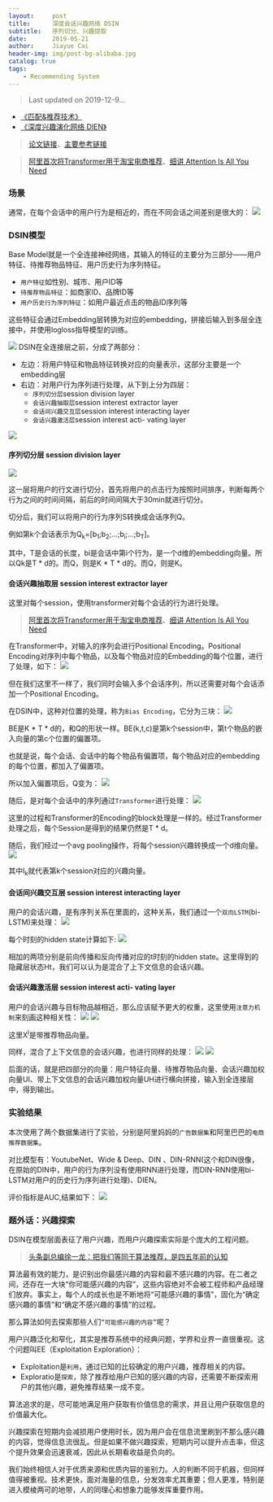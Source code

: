 ```yaml
---
layout:     post
title:      深度会话兴趣网络 DSIN
subtitle:   序列切分、兴趣提取
date:       2019-05-21
author:     Jiayue Cai
header-img: img/post-bg-alibaba.jpg
catalog: true
tags:
    - Recommending System
---
```



> Last updated on 2019-12-9...

- [《匹配&推荐技术》](https://coladrill.github.io/2018/08/06/%E5%8C%B9%E9%85%8D&%E6%8E%A8%E8%8D%90%E6%8A%80%E6%9C%AF/)
- [《深度兴趣演化网络 DIEN》](https://coladrill.github.io/2019/02/04/%E6%B7%B1%E5%BA%A6%E5%85%B4%E8%B6%A3%E6%BC%94%E5%8C%96%E7%BD%91%E7%BB%9C-DIEN/)

> [论文链接](https://arxiv.org/pdf/1905.06482.pdf)、[主要参考链接](https://mp.weixin.qq.com/s/mSv_FQPBmvQDE4jlwjl4lA)

> [阿里首次将Transformer用于淘宝电商推荐](https://mp.weixin.qq.com/s?__biz=MzU1NDA4NjU2MA==&mid=2247496660&idx=1&sn=cb2af41f41fbdc591304156b0940f0fc&chksm=fbea4a1bcc9dc30d5e9620fa70de17941c007b457568c71fcca3d1ce5f2c3e00e008ad7f23d0&mpshare=1&scene=23&srcid=0601BpmadhpUmJe0hP7Iqei7#rd)、[细讲 Attention Is All You Need](https://mp.weixin.qq.com/s/RLxWevVWHXgX-UcoxDS70w)


### 场景 

通常，在每个会话中的用户行为是相近的，而在不同会话之间差别是很大的：
![](/img/post/20190521/1.png)

### DSIN模型

Base Model就是一个全连接神经网络，其输入的特征的主要分为三部分——用户特征、待推荐物品特征、用户历史行为序列特征。
- `用户特征`如性别、城市、用户ID等
- `待推荐物品特征`：如商家ID、品牌ID等
- `用户历史行为序列特征`：如用户最近点击的物品ID序列等

这些特征会通过Embedding层转换为对应的embedding，拼接后输入到多层全连接中，并使用logloss指导模型的训练。

![](/img/post/20190521/2.png)
DSIN在全连接层之前，分成了两部分：
- 左边：将用户特征和物品特征转换对应的向量表示，这部分主要是一个embedding层
- 右边：对用户行为序列进行处理，从下到上分为四层：
	- `序列切分层`session division layer
	- `会话兴趣抽取层`session interest extractor layer
	- `会话间兴趣交互层`session interest interacting layer
	- `会话兴趣激活层`session interest acti- vating layer

![](/img/post/20190521/3.png)

#### 序列切分层 session division layer

![](/img/post/20190521/4.png)

这一层将用户的行文进行切分，首先将用户的点击行为按照时间排序，判断每两个行为之间的时间间隔，前后的时间间隔大于30min就进行切分。

切分后，我们可以将用户的行为序列S转换成会话序列Q。

例如第k个会话表示为Q<sub>k</sub>=[b<sub>1</sub>;b<sub>2</sub>;...;b<sub>i</sub>;...;b<sub>T</sub>]。

其中，T是会话的长度，bi是会话中第i个行为，是一个d维的embedding向量。所以Qk是T * d的。而Q，则是K * T * d的。而Q，则是K。

#### 会话兴趣抽取层 session interest extractor layer

这里对每个session，使用transformer对每个会话的行为进行处理。

> [阿里首次将Transformer用于淘宝电商推荐](https://mp.weixin.qq.com/s?__biz=MzU1NDA4NjU2MA==&mid=2247496660&idx=1&sn=cb2af41f41fbdc591304156b0940f0fc&chksm=fbea4a1bcc9dc30d5e9620fa70de17941c007b457568c71fcca3d1ce5f2c3e00e008ad7f23d0&mpshare=1&scene=23&srcid=0601BpmadhpUmJe0hP7Iqei7#rd)、[细讲 Attention Is All You Need](https://mp.weixin.qq.com/s/RLxWevVWHXgX-UcoxDS70w)

在Transformer中，对输入的序列会进行Positional Encoding。Positional Encoding对序列中每个物品，以及每个物品对应的Embedding的每个位置，进行了处理，如下：
![](/img/post/20190521/5.png)

但在我们这里不一样了，我们同时会输入多个会话序列，所以还需要对每个会话添加一个Positional Encoding。

在DSIN中，这种对位置的处理，称为`Bias Encoding`，它分为三块：
![](/img/post/20190521/6.png)

BE是K * T * d的，和Q的形状一样。BE(k,t,c)是第k个session中，第t个物品的嵌入向量的第c个位置的偏置项。

也就是说，每个会话、会话中的每个物品有偏置项，每个物品对应的embedding的每个位置，都加入了偏置项。

所以加入偏置项后，Q变为：
![](/img/post/20190521/7.png)

随后，是对每个会话中的序列通过`Transformer`进行处理：
![](/img/post/20190521/8.png)

这里的过程和Transformer的Encoding的block处理是一样的。经过Transformer处理之后，每个Session是得到的结果仍然是T * d。

随后，我们经过一个avg pooling操作，将每个session兴趣转换成一个d维向量。
![](/img/post/20190521/9.png)

其中I<sub>k</sub>就代表第k个session对应的兴趣向量。

#### 会话间兴趣交互层 session interest interacting layer

用户的会话兴趣，是有序列关系在里面的，这种关系，我们通过一个`双向LSTM`(bi-LSTM)来处理：
![](/img/post/20190521/10.png)

每个时刻的hidden state计算如下:
![](/img/post/20190521/11.png)

相加的两项分别是前向传播和反向传播对应的t时刻的hidden state。这里得到的隐藏层状态Ht，我们可以认为是混合了上下文信息的会话兴趣。

#### 会话兴趣激活层 session interest acti- vating layer

用户的会话兴趣与目标物品越相近，那么应该赋予更大的权重，这里使用`注意力机制`来刻画这种相关性：
![](/img/post/20190521/12.png)
![](/img/post/20190521/13.png)

这里X<sup>I</sup>是带推荐物品向量。

同样，混合了上下文信息的会话兴趣，也进行同样的处理：
![](/img/post/20190521/14.png)
![](/img/post/20190521/15.png)

后面的话，就是把四部分的向量：用户特征向量、待推荐物品向量、会话兴趣加权向量UI、带上下文信息的会话兴趣加权向量UH进行横向拼接，输入到全连接层中，得到输出。

### 实验结果

本次使用了两个数据集进行了实验，分别是阿里妈妈的`广告数据集`和阿里巴巴的`电商推荐数据集`。

对比模型有：YoutubeNet、Wide & Deep、DIN 、DIN-RNN(这个和DIN很像，在原始的DIN中，用户的行为序列没有使用RNN进行处理，而DIN-RNN使用bi-LSTM对用户的历史行为序列进行处理)、DIEN。

评价指标是AUC,结果如下：
![](/img/post/20190521/16.png)

### 题外话：兴趣探索

DSIN在模型层面表征了用户兴趣，而用户兴趣探索实际是个庞大的工程问题。

> [头条副总编徐一龙：把我们等同于算法推荐，是四五年前的认知](https://mp.weixin.qq.com/s?__biz=MzIzNzg5Njc2NQ==&mid=2247492422&idx=2&sn=5b08b3eeba8e31614b93961f9f0b7e70&chksm=e8c33614dfb4bf0271c3ed16a625d46b4acdaefb06dda009b09ec9cfa2bb33ef154c6383610f&mpshare=1&scene=23&srcid=&sharer_sharetime=1575900706786&sharer_shareid=cc983be31429dfbd5199d63f0d94b825#rd)

算法最有效的能力，是识别出你最感兴趣的内容和最不感兴趣的内容。在二者之间，还存在一大块“你可能感兴趣的内容”，这些内容绝对不会被工程师和产品经理们放弃。事实上，每个人的成长也是不断地将“可能感兴趣的事情”，固化为“确定感兴趣的事情”和“确定不感兴趣的事情”的过程。

那么算法如何去探索那些人们`“可能感兴趣的内容”`呢？

用户兴趣泛化和窄化，其实是推荐系统中的经典问题，学界和业界一直很重视。这个问题叫EE（Exploitation Exploration）：
- Exploitation是`利用`，通过已知的比较确定的用户兴趣，推荐相关的内容。
- Exploratio是`探索`，除了推荐给用户已知的感兴趣的内容，还需要不断探索用户的其他兴趣，避免推荐结果一成不变。

算法追求的是，尽可能地满足用户获取有价值信息的需求，并且让用户获取信息的价值最大化。

兴趣探索在短期内会减损用户使用时长，因为用户会在信息流里刷到不那么感兴趣的内容，觉得信息流很乱。但是如果不做兴趣探索，短期内可以提升点击率，但这个提升效果会迅速衰减，因此从长期看收益是负向的。

我们始终相信人对于优质来源和优质内容的鉴别力。人的判断不同于机器，但同样值得被重视。技术更快，面对海量的信息，分发效率尤其重要；但人更准，特别是进入模棱两可的地带，人的同理心和想象力能够发挥重要作用。










